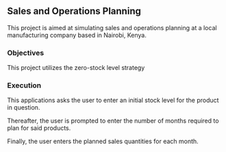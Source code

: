 ## Sales and Operations Planning

This project is aimed at simulating sales and operations planning at a local manufacturing company based in Nairobi, Kenya.

### Objectives
This project utilizes the zero-stock level strategy

### Execution
This applications asks the user to enter an initial stock level for the product in question.

Thereafter, the user is prompted to enter the number of months required to plan for said products.

Finally, the user enters the planned sales quantities for each month. 